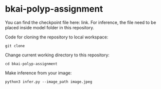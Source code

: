 # bkai-polyp-assignment

You can find the checkpoint file here: link. For inference, the file need to be placed inside model folder in this repository.

Code for cloning the repository to local workspace:

```
git clone
```

Change current working directory to this repository:

```cd bkai-polyp-assignment```

Make inference from your image:

```python3 infer.py --image_path image.jpeg```
